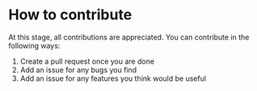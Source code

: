 # How to contribute

At this stage, all contributions are appreciated. You can contribute in the following ways:

1. Create a pull request once you are done
2. Add an issue for any bugs you find
3. Add an issue for any features you think would be useful
